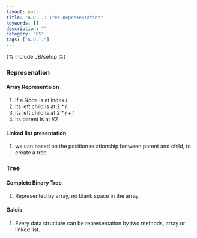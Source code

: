 ```yaml
---
layout: post
title: "A.D.T.: Tree Representation"
keywords: []
description: ""
category: "CS"
tags: ["A.D.T."]
---
```

{% include JB/setup %}

### Represenation

#### Array Representaion
1. if a Node is at index $i$
2. its left child is at $2*i$
3. its left child is at $2*i+1$
4. its parent is at $i/2$


#### Linked list presentation 
1. we can based on the position relationship between parent and child, to create
   a tree.


### Tree

#### Complete Binary Tree
1. Represented by array, no blank space in the array.

#### Galois
1. Every data structure can be representation by two methods, array or linked
   list.
